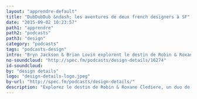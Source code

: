 ```yaml
---
layout: "apprendre-default"
title: "DubDubDub &ndash; les aventures de deux french designers à SF"
date: "2015-09-02 10:23:57"
path1: "apprendre"
path2: "podcasts"
path3: "design"
category: "podcasts"
tags: "podcasts-design"
intro: "Bryn Jackson & Brian Lovin explorent le destin de Robin & Roxane Clediere, un duo de product designers chez Facebook, fraîchement débarqués dans la Silicon Valley. Ils discutent du travail en couple, du recrutement par Facebook et de leur arrivée à San Francisco."
no-soundcloud: "http://spec.fm/podcasts/design-details/16274"
id-soundcloud:
by: "design details"
logo: "design-details-logo.jpeg"
by-url: "http://spec.fm/podcasts/design-details/"
description: "Explorez le destin de Robin & Roxane Clediere, un duo de product designers chez Facebook, fraîchement débarqués dans la Silicon Valley"
---
```

